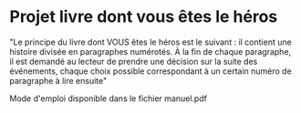 # Projet livre dont vous êtes le héros

"Le principe du livre dont VOUS êtes le héros est le suivant : il contient une histoire divisée en paragraphes numérotés. À la fin de chaque paragraphe, il est demandé au lecteur de prendre une décision sur la suite des événements, chaque choix possible correspondant à un certain numéro de paragraphe à lire ensuite"

Mode d'emploi disponible dans le fichier manuel.pdf